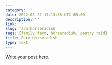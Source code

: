 ```yaml
---
category: ''
date: 2022-08-21 17:13:55 UTC-05:00
description: ''
link: ''
slug: farm-horseradish
tags: [family farm, horseradish, pantry raid]
title: Farm Horseradish
type: text
---
```

Write your post here.
